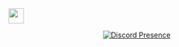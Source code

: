 <img src="https://raw.githubusercontent.com/barbecue/barbecue/master/media/wave.gif" height="30" weight="30">
<div align="center">

[![Discord Presence](https://lanyard-profile-readme.vercel.app/api/160279076727160832)](https://discord.com/users/160279076727160832)
  
</div>
